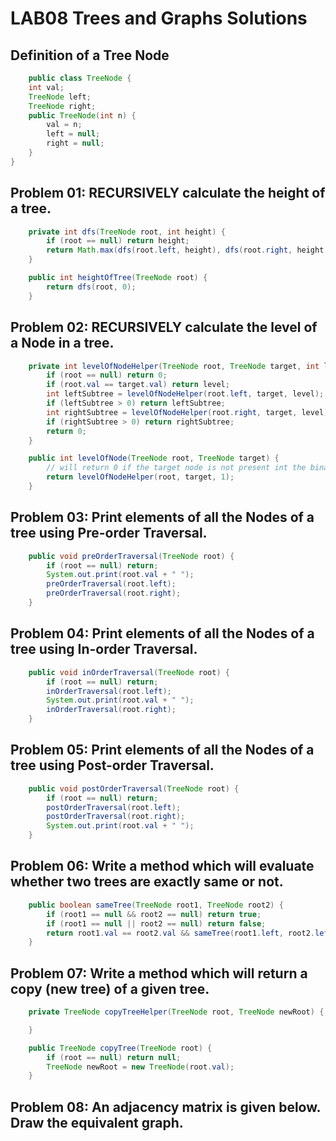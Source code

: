 # LAB08 Trees and Graphs Solutions

## Definition of a Tree Node
``` java
    public class TreeNode {
    int val;
    TreeNode left;
    TreeNode right;
    public TreeNode(int n) {
        val = n;
        left = null;
        right = null;
    }
}
```

## Problem 01: RECURSIVELY calculate the height of a tree.
``` java
    private int dfs(TreeNode root, int height) {
        if (root == null) return height;
        return Math.max(dfs(root.left, height), dfs(root.right, height + 1));
    }

    public int heightOfTree(TreeNode root) {
        return dfs(root, 0);
    }
```
## Problem 02: RECURSIVELY calculate the level of a Node in a tree.
``` java
    private int levelOfNodeHelper(TreeNode root, TreeNode target, int level) {
        if (root == null) return 0;
        if (root.val == target.val) return level;
        int leftSubtree = levelOfNodeHelper(root.left, target, level);
        if (leftSubtree > 0) return leftSubtree;
        int rightSubtree = levelOfNodeHelper(root.right, target, level);
        if (rightSubtree > 0) return rightSubtree;
        return 0;
    }

    public int levelOfNode(TreeNode root, TreeNode target) {
        // will return 0 if the target node is not present int the binary tree
        return levelOfNodeHelper(root, target, 1);
    }
```

## Problem 03: Print elements of all the Nodes of a tree using Pre-order Traversal.
``` java
    public void preOrderTraversal(TreeNode root) {
        if (root == null) return;
        System.out.print(root.val + " ");
        preOrderTraversal(root.left);
        preOrderTraversal(root.right);
    }
```

## Problem 04: Print elements of all the Nodes of a tree using In-order Traversal.
``` java
    public void inOrderTraversal(TreeNode root) {
        if (root == null) return;
        inOrderTraversal(root.left);
        System.out.print(root.val + " ");
        inOrderTraversal(root.right);
    }
```

## Problem 05: Print elements of all the Nodes of a tree using Post-order Traversal.
``` java
    public void postOrderTraversal(TreeNode root) {
        if (root == null) return;
        postOrderTraversal(root.left);
        postOrderTraversal(root.right);
        System.out.print(root.val + " ");
    }
```

## Problem 06: Write a method which will evaluate whether two trees are exactly same or not.
``` java
    public boolean sameTree(TreeNode root1, TreeNode root2) {
        if (root1 == null && root2 == null) return true;
        if (root1 == null || root2 == null) return false;
        return root1.val == root2.val && sameTree(root1.left, root2.left) && sameTree(root1.right, root2.right);
    }
```

## Problem 07: Write a method which will return a copy (new tree) of a given tree.
``` java
    private TreeNode copyTreeHelper(TreeNode root, TreeNode newRoot) {

    }

    public TreeNode copyTree(TreeNode root) {
        if (root == null) return null;
        TreeNode newRoot = new TreeNode(root.val);
    }
```

## Problem 08: An adjacency matrix is given below. Draw the equivalent graph.
